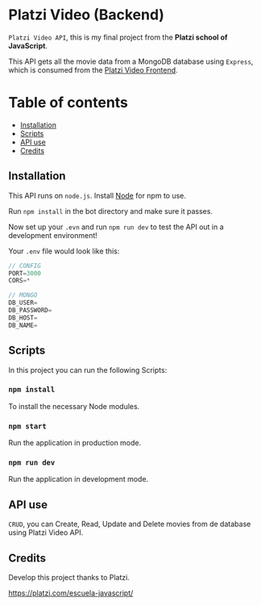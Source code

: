 # Platzi Video (Backend)

`Platzi Video API`, this is my final project from the **Platzi school of JavaScript**.

This API gets all the movie data from a MongoDB database using `Express`, which is consumed from the [Platzi Video Frontend](https://github.com/adonyssantos/platzi-video-frontend).

# Table of contents

- [Installation](#installation)
- [Scripts](#scripts)
- [API use](#api-use)
- [Credits](#credits)

## Installation

This API runs on `node.js`. Install [Node](https://nodejs.org/) for npm to use.

Run `npm install` in the bot directory and make sure it passes.

Now set up your `.evn` and run `npm run dev` to test the API out in a development environment!

Your `.env` file would look like this:

```js
// CONFIG
PORT=3000
CORS=*

// MONGO
DB_USER=
DB_PASSWORD=
DB_HOST=
DB_NAME=

```

## Scripts

In this project you can run the following Scripts:

### `npm install`

To install the necessary Node modules.

### `npm start`

Run the application in production mode.

### `npm run dev`

Run the application in development mode.

## API use

`CRUD`, you can Create, Read, Update and Delete movies from de database using Platzi Video API.

## Credits

Develop this project thanks to Platzi.

https://platzi.com/escuela-javascript/
